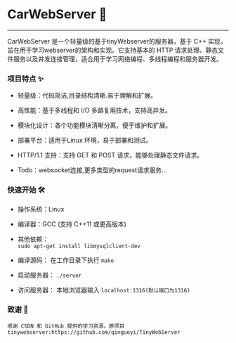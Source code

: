 # CarWebServer 🚀
---
CarWebServer 是一个轻量级的基于tinyWebserver的服务器，基于 C++ 实现，旨在用于学习webserver的架构和实现。它支持基本的 HTTP 请求处理、静态文件服务以及并发连接管理，适合用于学习网络编程、多线程编程和服务器开发。

### 项目特点 ✨
- 轻量级：代码简洁,目录结构清晰.易于理解和扩展。

- 高性能：基于多线程和 I/O 多路复用技术，支持高并发。

- 模块化设计：各个功能模块清晰分离，便于维护和扩展。

- 部署平台：适用于Linux 环境，易于部署和测试。

- HTTP/1.1 支持：支持 GET 和 POST 请求，能够处理静态文件请求。

- Todo：websocket连接,更多类型的request请求服务...


### 快速开始 🛠️
- 操作系统：Linux

- 编译器：GCC (支持 C++11 或更高版本)

- 其他依赖：   
```sudo apt-get install libmysqlclient-dev ```

- 编译源码： 
    在工作目录下执行
```make```

- 启动服务器： 
```./server```

- 访问服务器： 
    本地浏览器输入
```localhost:1316(默认端口为1316)```

### 致谢 🙏
    感谢 CSDN 和 GitHub 提供的学习资源。原项目tinywebserver:https://github.com/qinguoyi/TinyWebServer


